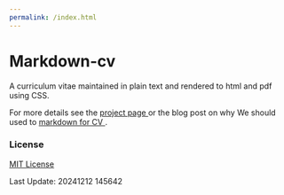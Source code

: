```yaml
---
permalink: /index.html
---
```




Markdown-cv
===========

A curriculum vitae maintained in plain text and rendered to html and pdf using CSS.

For more details see the [ project page ](https://elipapa.github.io/markdown-cv/) or the blog post on why We should used to [ markdown for CV ](https://elipapa.github.io/blog/why-i-switched-to-markdown-for-my-cv.html).






### License

[MIT License](https://github.com/elipapa/markdown-cv/blob/master/LICENSE)


Last Update: 20241212 145642


